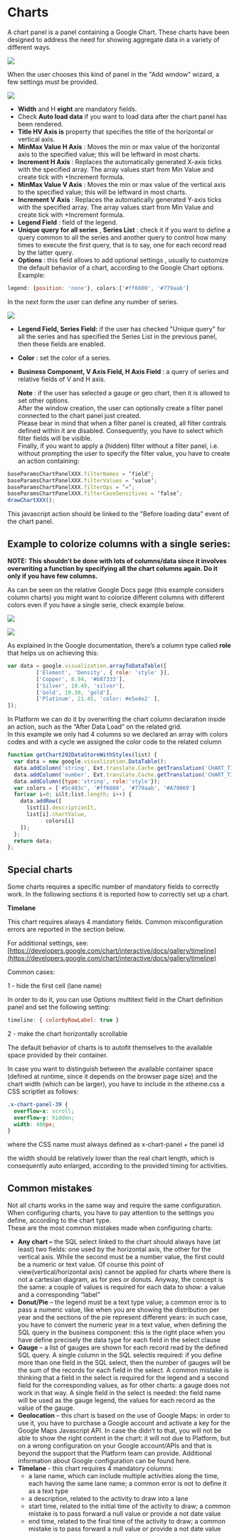 # Charts

A chart panel is a panel containing a Google Chart. These charts have been designed to address the need for showing aggregate data in a variety of different ways.

![](http://4wsplatform.org/wp-content/uploads/2015/12/2016-07-05_bn-1024x522.jpg)

When the user chooses this kind of panel in the "Add window" wizard, a few settings must be provided.

![](http://4wsplatform.org/wp-content/uploads/2015/12/chartDetail-1024x522.jpg)

* **Width**  and H **eight**  are mandatory fields.
* Check  **Auto load data**  if you want to load data after the chart panel has been rendered.
* **Title HV Axis is** property that specifies the title of the horizontal or vertical axis.
* **MinMax Value H Axis** : Moves the min or max value of the horizontal axis to the specified value; this will be leftward in most charts.
* **Increment H Axis** : Replaces the automatically generated X-axis ticks with the specified array. The array values start from Min Value and create tick with +Increment formula.
* **MinMax Value V Axis** : Moves the min or max value of the vertical axis to the specified value; this will be leftward in most charts.
* **Increment V Axis** : Replaces the automatically generated Y-axis ticks with the specified array. The array values start from Min Value and create tick with +Increment formula.
* **Legend Field** : field of the legend.
* **Unique query for all series** ,  **Series List** : check it if you want to define a query common to all the series and another query to control how many times to execute the first query, that is to say, one for each record read by the latter query.
* **Options** : this field allows to add optional settings , usually to customize the default behavior of a chart, according to the Google Chart options. Example:

```javascript
legend: {position: 'none'}, colors:['#ff6600', '#779aab']
```

In the next form the user can define any number of series.

![](http://4wsplatform.org/wp-content/uploads/2015/12/chartFields-1024x489.jpg)

* **Legend Field, Series Field:**  if the user has checked "Unique query" for all the series and has specified the Series List in the previous panel, then these fields are enabled.
* **Color** : set the color of a series.
* **Business Component, V Axis Field, H Axis Field** : a query of series and relative fields of V and H axis.

  **Note** : if the user has selected a gauge or geo chart, then it is allowed to set other options.  
  After the window creation, the user can optionally create a filter panel connected to the chart panel just created.  
  Please bear in mind that when a filter panel is created, all filter contrals defined within it are disabled. Consequently, you have to select which filter fields will be visible.  
  Finally, if you want to apply a \(hidden\) filter without a filter panel, i.e. without prompting the user to specify the filter value, you have to create an action containing:

```javascript
baseParamsChartPanelXXX.filterNames = ‘field’;
baseParamsChartPanelXXX.filterValues = ‘value’;
baseParamsChartPanelXXX.filterOps = ‘=’;
baseParamsChartPanelXXX.filterCaseSensitives = ‘false’;
drawChartXXX();
```

This javascript action should be linked to the "Before loading data" event of the chart panel.

## **Example to colorize columns with a single series:**

**NOTE:** **This shouldn’t be done with lots of columns/data since it involves overwriting a function by specifying all the chart columns again. Do it only if you have few columns.**

As can be seen on the relative Google Docs page \(this example considers column charts\) you might want to colorize different columns with different colors even if you have a single serie, check example below.

![](http://4wsplatform.org/wp-content/uploads/2015/12/singleSerieColor.jpg)

![](http://4wsplatform.org/wp-content/uploads/2015/12/singleSerieMultipleColors.jpg)

As explained in the Google documentation, there’s a column type called **role** that helps us on achieving this:

```javascript
var data = google.visualization.arrayToDataTable([
         ['Element', 'Density', { role: 'style' }],
         ['Copper', 8.94, '#b87333'],
         ['Silver', 10.49, 'silver'],
         ['Gold', 19.30, 'gold'],
         ['Platinum', 21.45, 'color: #e5e4e2' ],
]);
```

In Platform we can do it by overwriting the chart column declaration inside an action, such as the “After Data Load” on the related grid.  
In this example we only had 4 columns so we declared an array with colors codes and with a cycle we assigned the color code to the related column

```javascript
function getChart292DataStoreWithStyles(list) {
  var data = new google.visualization.DataTable();
  data.addColumn('string', Ext.translate.Cache.getTranslation('CHART_TITLE.292.DESCRIPTION_IT'));
  data.addColumn('number', Ext.translate.Cache.getTranslation('CHART_TITLE.292.CHART_VALUE'));
  data.addColumn({type:'string', role:'style'});
  var colors = ['#5c403c', '#ff6600', '#779aab', '#A79069']
  for(var i=0; i&lt;list.length; i++) {
    data.addRow([
      list[i].descriptionIt,
      list[i].chartValue,
            colors[i]
    ]);
  };
  return data;
};
```

## Special charts

Some charts requires a specific number of mandatory fields to correctly work. In the following sections it is reported how to correctly set up a chart.

**Timelane**

This chart requires always 4 mandatory fields. Common misconfiguration errors are reported in the section below.

For additional settings, see: [https://developers.google.com/chart/interactive/docs/gallery/timeline](https://developers.google.com/chart/interactive/docs/gallery/timeline)

Common cases:

1 - hide the first cell \(lane name\)

In order to do it, you can use Options multitext field in the Chart definition panel and set the following setting:

```javascript
timeline: { colorByRowLabel: true }
```

2 - make the chart horizontally scrollable

The default behavior of charts is to autofit themselves to the available space provided by their container.

In case you want to distinguish between the available container space \(defined at runtime, since it depends on the browser page size\) and the chart width \(which can be larger\), you have to include in the xtheme.css a CSS scriptlet as follows:

```css
.x-chart-panel-39 {
  overflow-x: scroll;
  overflow-y: hidden;
  width: 400px;
}
```

where the CSS name must always defined as x-chart-panel + the panel id

the width should be relatively lower than the real chart length, which is consequently auto enlarged, according to the provided timing for activities.

## Common mistakes

Not all charts works in the same way and require the same configuration. When configuring charts, you have to pay attention to the settings you define, according to the chart type.  
These are the most common mistakes made when configuring charts:

* **Any chart –** the SQL select linked to the chart should always have \(at least\) two fields: one used by the horizontal axis, the other for the vertical axis. While the second must be a number value, the first could be a numeric or text value. Of course this point of view\(vertical/horizontal axis\) cannot be applied for charts where there is not a cartesian diagram, as for pies or donuts. Anyway, the concept is the same: a couple of values is required for each data to show: a value and a corresponding “label”
* **Donut/Pie**  – the legend must be a text type value; a common error is to pass a numeric value, like when you are showing the distribution per year and the sections of the pie represent different years: in such case, you have to convert the numeric year in a text value, when defining the SQL query in the business component: this is the right place when you have define precisely the data type for each field in the select clause
* **Gauge**  – a list of gauges are shown for each record read by the defined SQL query. A single column in the SQL selectis required: if you define more than one field in the SQL select, then the number of gauges will be the sum of the records for each field in the select. A common mistake is thinking that a field in the select is required for the legend and a second field for the corresponding values, as for other charts: a gauge does not work in that way. A single field in the select is needed: the field name will be used as the gauge legend, the values for each record as the value of the gauge.
* **Geolocation**  – this chart is based on the use of Google Maps: in order to use it, you have to purchase a Google account and activate a key for the Google Maps Javascript API. In case the didn’t to that, you will not be able to show the right content in the chart: it will not due to Platform, but on a wrong configuration on your Google account/APIs and that is beyond the support that the Platform team can provide. Additional information about Google configuration can be found here.
* **Timelane** - this chart requires 4 mandatory columns: 
  * a lane name, which can include multiple activities along the time, each having the same lane name; a common error is not to define it as a text type
  * a description, related to the activity to draw into a lane
  * start time, related to the initial time of the activity to draw; a common mistake is to pass forward a null value or provide a not date value
  * end time, related to the final time of the activity to draw; a common mistake is to pass forward a null value or provide a not date value

